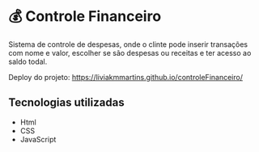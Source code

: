 # 💰 Controle Financeiro
Sistema de controle de despesas, onde o clinte pode inserir transações com nome e valor, escolher se são despesas ou receitas e ter acesso ao saldo todal.

Deploy do projeto:
https://liviakmmartins.github.io/controleFinanceiro/

## Tecnologias utilizadas
* Html
* CSS
* JavaScript

